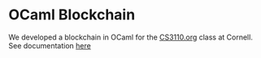 # OCaml Blockchain
We developed a blockchain in OCaml for the [CS3110.org](CS3110) class at Cornell.
See documentation [here](https://docs.google.com/document/d/18hWB3mx_kDwh5b50Z1BlnpaGJtuw5Ny9SGlusXJGWSg/edit?usp=sharing)
